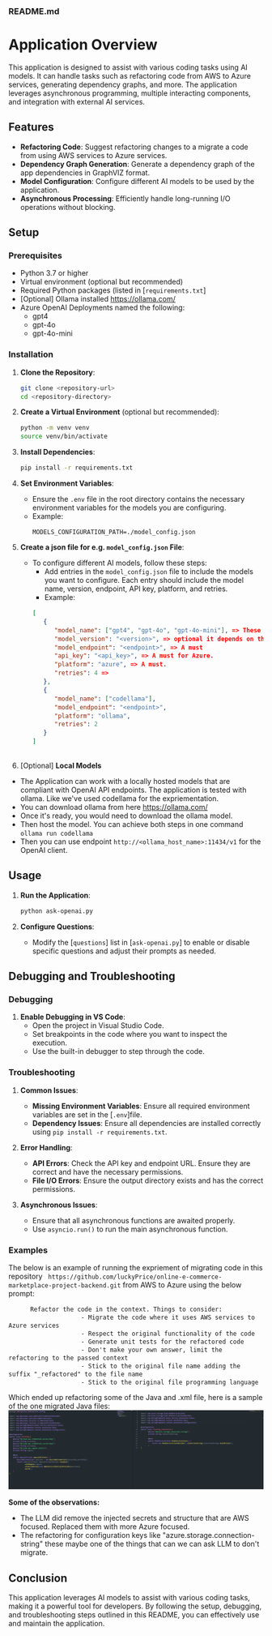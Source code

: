 ### README.md

# Application Overview

This application is designed to assist with various coding tasks using AI models. It can handle tasks such as refactoring code from AWS to Azure services, generating dependency graphs, and more. The application leverages asynchronous programming, multiple interacting components, and integration with external AI services.

## Features

- **Refactoring Code**: Suggest refactoring changes to a migrate a code from using AWS services to Azure services.
- **Dependency Graph Generation**: Generate a dependency graph of the app dependencies in GraphVIZ format.
- **Model Configuration**: Configure different AI models to be used by the application.
- **Asynchronous Processing**: Efficiently handle long-running I/O operations without blocking.


## Setup

### Prerequisites

- Python 3.7 or higher
- Virtual environment (optional but recommended)
- Required Python packages (listed in [`requirements.txt`]
- [Optional] Ollama installed https://ollama.com/
- Azure OpenAI Deployments named the following:
  - gpt4
  - gpt-4o
  - gpt-4o-mini

### Installation

1. **Clone the Repository**:
   ```sh
   git clone <repository-url>
   cd <repository-directory>
   ```

2. **Create a Virtual Environment** (optional but recommended):
   ```sh
   python -m venv venv
   source venv/bin/activate
   ```

3. **Install Dependencies**:
   ```sh
   pip install -r requirements.txt
   ```

4. **Set Environment Variables**:
   - Ensure the `.env` file in the root directory contains the necessary environment variables for the models you are configuring.
   - Example:
     ```env
     MODELS_CONFIGURATION_PATH=./model_config.json
     ```

5. **Create a json file for e.g. `model_config.json` File**:
   - To configure different AI models, follow these steps:
      - Add entries in the `model_config.json` file to include the models you want to configure. Each entry should include the model name, version, endpoint, API key, platform, and retries.
      - Example:
      ```json
      [
         {
            "model_name": ["gpt4", "gpt-4o", "gpt-4o-mini"], => These are must
            "model_version": "<version>", => optional it depends on the platform. For Azure platform is a must.
            "model_endpoint": "<endpoint>", => A must
            "api_key": "<api_key>", => A must for Azure. 
            "platform": "azure", => A must.
            "retries": 4 => 
         },
         {
            "model_name": ["codellama"],
            "model_endpoint": "<endpoint>",
            "platform": "ollama",
            "retries": 2
         }
      ]



     ```

6. [Optional] **Local Models** 
 - The Application can work with a locally hosted models that are compliant with OpenAI API endpoints. The application is tested with ollama. Like we've used codellama for the expriementation. 
  - You can download ollama from here https://ollama.com/
  - Once it's ready, you would need to download the ollama model. 
  - Then host the model. You can achieve both steps in one command ```ollama run codellama```
  - Then you can use endpoint ```http://<ollama_host_name>:11434/v1``` for the OpenAI client.  

## Usage

1. **Run the Application**:
   ```sh
   python ask-openai.py
   ```

2. **Configure Questions**:
   - Modify the [`questions`] list in [`ask-openai.py`] to enable or disable specific questions and adjust their prompts as needed.

## Debugging and Troubleshooting

### Debugging

1. **Enable Debugging in VS Code**:
   - Open the project in Visual Studio Code.
   - Set breakpoints in the code where you want to inspect the execution.
   - Use the built-in debugger to step through the code.

### Troubleshooting

1. **Common Issues**:
   - **Missing Environment Variables**: Ensure all required environment variables are set in the [`.env`]file.
   - **Dependency Issues**: Ensure all dependencies are installed correctly using `pip install -r requirements.txt`.

2. **Error Handling**:
   - **API Errors**: Check the API key and endpoint URL. Ensure they are correct and have the necessary permissions.
   - **File I/O Errors**: Ensure the output directory exists and has the correct permissions.

3. **Asynchronous Issues**:
   - Ensure that all asynchronous functions are awaited properly.
   - Use `asyncio.run()` to run the main asynchronous function.

### Examples

The below is an example of running the expriement of migrating code in this repository ``` https://github.com/luckyPrice/online-e-commerce-marketplace-project-backend.git``` from AWS to Azure using the below prompt:
```
      Refactor the code in the context. Things to consider:
                    - Migrate the code where it uses AWS services to Azure services
                    - Respect the original functionality of the code
                    - Generate unit tests for the refactored code
                    - Don't make your own answer, limit the refactoring to the passed context
                    - Stick to the original file name adding the suffix "_refactored" to the file name
                    - Stick to the original file programming language
```

Which ended up refactoring some of the Java and .xml file, here is a sample of the one migrated Java files:
![alt text](./docs/image.png)

**Some of the observations:**
- The LLM did remove the injected secrets and structure that are AWS focused. Replaced them with more Azure focused. 
- The refactoring for configuration keys like "azure.storage.connection-string" these maybe one of the things that can we can ask LLM to don't migrate. 


## Conclusion

This application leverages AI models to assist with various coding tasks, making it a powerful tool for developers. By following the setup, debugging, and troubleshooting steps outlined in this README, you can effectively use and maintain the application.